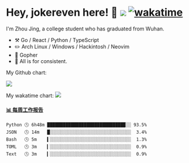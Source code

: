 # Hey, jokereven here! 👋 ![](https://visitor-badge.laobi.icu/badge?page_id=jokereven.readme) [![wakatime](https://wakatime.com/badge/user/eada5769-12fd-41f7-af3d-65254494dce1.svg)](https://wakatime.com/@eada5769-12fd-41f7-af3d-65254494dce1)

I'm Zhou Jing, a college student who has graduated from Wuhan.
-   :hammer_and_pick: Go / React / Python / TypeScript
-   :pencil2: Arch Linux / Windows / Hackintosh / Neovim
-   :seedling: Gopher
-   :thought_balloon: All is for consistent.

My Github chart:

![](https://ghchart.rshah.org/JonnieWayy)

My wakatime chart:
![](https://wakatime.com/share/@jokereven/1679dc82-4bf9-4b63-9203-390d608503de.png)

<!-- waka-box start -->
#### <a href="https://gist.github.com/9f8118785e2d128d746db5f61b0e0a2a" target="_blank">📊 每周工作报告</a>
```text
Python 🕓 6h48m █████████████████████████████▉░░ 93.5%
JSON   🕓 14m   █░░░░░░░░░░░░░░░░░░░░░░░░░░░░░░░  3.4%
Bash   🕓 5m    ▍░░░░░░░░░░░░░░░░░░░░░░░░░░░░░░░  1.3%
TOML   🕓 3m    ▎░░░░░░░░░░░░░░░░░░░░░░░░░░░░░░░  0.9%
Text   🕓 3m    ▎░░░░░░░░░░░░░░░░░░░░░░░░░░░░░░░  0.9%
```
<!-- Powered by https://github.com/journey-ad/waka-box-go . -->
<!-- waka-box end -->
